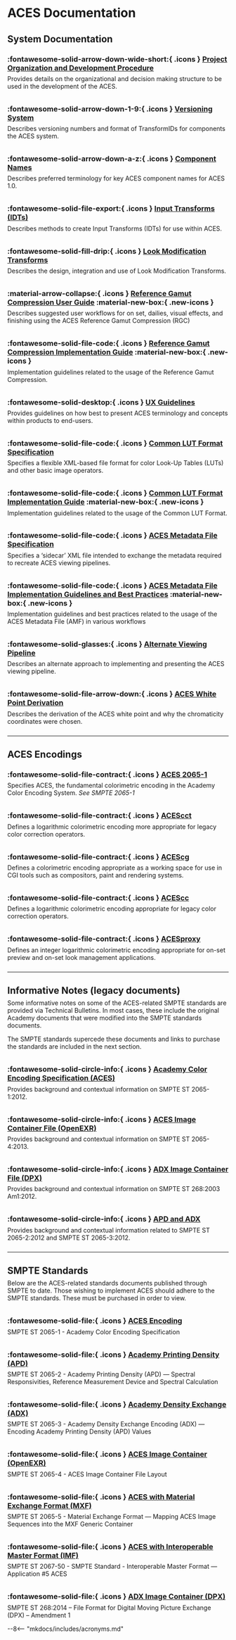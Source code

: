 ACES Documentation
================

System Documentation
----------------

### :fontawesome-solid-arrow-down-wide-short:{ .icons } [Project Organization and Development Procedure](https://aces.mp/P-2019_001)
Provides details on the organizational and decision making structure to be used in the development of the ACES.

### :fontawesome-solid-arrow-down-1-9:{ .icons } [Versioning System](http://j.mp/S-2014-002)
Describes versioning numbers and format of TransformIDs for components the ACES system.

### :fontawesome-solid-arrow-down-a-z:{ .icons } [Component Names](http://j.mp/TB-2014-012)
Describes preferred terminology for key ACES component names for ACES 1.0.

### :fontawesome-solid-file-export:{ .icons } [Input Transforms (IDTs)](http://j.mp/P-2013-001)
Describes methods to create Input Transforms (IDTs) for use within ACES.

### :fontawesome-solid-fill-drip:{ .icons } [Look Modification Transforms](http://j.mp/TB-2014-010)
Describes the design, integration and use of Look Modification Transforms.

### :material-arrow-collapse:{ .icons } [Reference Gamut Compression User Guide](guides/rgc-user/) :material-new-box:{ .new-icons }
Describes suggested user workflows for on set, dailies, visual effects, and finishing using the ACES Reference Gamut Compression (RGC)

### :fontawesome-solid-file-code:{ .icons } [Reference Gamut Compression Implementation Guide](guides/rgc-implementation/) :material-new-box:{ .new-icons }
Implementation guidelines related to the usage of the Reference Gamut Compression.

### :fontawesome-solid-desktop:{ .icons } [UX Guidelines](http://j.mp/TB-2014-002)
Provides guidelines on how best to present ACES terminology and concepts within products to end-users.

### :fontawesome-solid-file-code:{ .icons } [Common LUT Format Specification](specifications/clf/)
Specifies a flexible XML-based file format for color Look-Up Tables (LUTs) and other basic image operators.

### :fontawesome-solid-file-code:{ .icons } [Common LUT Format Implementation Guide](guides/clf/) :material-new-box:{ .new-icons }
Implementation guidelines related to the usage of the Common LUT Format.

### :fontawesome-solid-file-code:{ .icons } [ACES Metadata File Specification](https://aces.mp/S-2019-001)
Specifies a ‘sidecar’ XML file intended to exchange the metadata required to recreate ACES viewing pipelines.

### :fontawesome-solid-file-code:{ .icons } [ACES Metadata File Implementation Guidelines and Best Practices](guides/amf/) :material-new-box:{ .new-icons }
Implementation guidelines and best practices related to the usage of the ACES Metadata File (AMF) in various workflows

### :fontawesome-solid-glasses:{ .icons } [Alternate Viewing Pipeline](http://j.mp/TB-2014-013)
Describes an alternate approach to implementing and presenting the ACES viewing pipeline.

### :fontawesome-solid-file-arrow-down:{ .icons } [ACES White Point Derivation](http://j.mp/TB-2018-001)
Describes the derivation of the ACES white point and why the chromaticity coordinates were chosen.

----------------

ACES Encodings
----------------

### :fontawesome-solid-file-contract:{ .icons } [ACES 2065-1](http://j.mp/TB-2014-004)
Specifies ACES, the fundamental colorimetric encoding in the Academy Color Encoding System.
*See SMPTE 2065-1*

### :fontawesome-solid-file-contract:{ .icons } [ACEScct](/specifications/acescct/)
Defines a logarithmic colorimetric encoding more appropriate for legacy color correction operators.

### :fontawesome-solid-file-contract:{ .icons } [ACEScg](http://j.mp/S-2014-004)
Defines a colorimetric encoding appropriate as a working space for use in CGI tools such as compositors, paint and rendering systems.

### :fontawesome-solid-file-contract:{ .icons } [ACEScc](http://j.mp/S-2014-003)
Defines a logarithmic colorimetric encoding appropriate for legacy color correction operators.

### :fontawesome-solid-file-contract:{ .icons } [ACESproxy](http://j.mp/S-2013-001)
Defines an integer logarithmic colorimetric encoding appropriate for on-set preview and on-set look management applications.

----------------

Informative Notes (legacy documents)
----------------

Some informative notes on some of the ACES-related SMPTE standards are provided via Technical Bulletins. In most cases, these include the original Academy documents that were modified into the SMPTE standards documents.

The SMPTE standards supercede these documents and links to purchase the standards are included in the next section.

### :fontawesome-solid-circle-info:{ .icons } [Academy Color Encoding Specification (ACES)](http://j.mp/TB-2014-006)
Provides background and contextual information on SMPTE ST 2065-1:2012.

### :fontawesome-solid-circle-info:{ .icons } [ACES Image Container File (OpenEXR)](http://j.mp/TB-2014-006)
Provides background and contextual information on SMPTE ST 2065-4:2013.

### :fontawesome-solid-circle-info:{ .icons } [ADX Image Container File (DPX)](http://j.mp/TB-2014-007)
Provides background and contextual information on SMPTE ST 268:2003 Am1:2012.

### :fontawesome-solid-circle-info:{ .icons } [APD and ADX](http://j.mp/TB-2014-005) 
Provides background and contextual information related to SMPTE ST 2065-2:2012 and SMPTE ST 2065-3:2012.

----------------

SMPTE Standards
----------------

Below are the ACES-related standards documents published through SMPTE to date. Those wishing to implement ACES should adhere to the SMPTE standards. These must be purchased in order to view.

### :fontawesome-solid-file:{ .icons } [ACES Encoding](https://ieeexplore.ieee.org/servlet/opac?punumber=7289893) 
SMPTE ST 2065-1 - Academy Color Encoding Specification

### :fontawesome-solid-file:{ .icons } [Academy Printing Density (APD)](https://ieeexplore.ieee.org/servlet/opac?punumber=7292041) 
SMPTE ST 2065-2 - Academy Printing Density (APD) — Spectral Responsivities, Reference Measurement Device and Spectral Calculation

### :fontawesome-solid-file:{ .icons } [Academy Density Exchange (ADX)](https://ieeexplore.ieee.org/servlet/opac?punumber=7291492) 
SMPTE ST 2065-3 - Academy Density Exchange Encoding (ADX) — Encoding Academy Printing Density (APD) Values

### :fontawesome-solid-file:{ .icons } [ACES Image Container (OpenEXR)](https://ieeexplore.ieee.org/servlet/opac?punumber=7290439) 
SMPTE ST 2065-4 - ACES Image Container File Layout

### :fontawesome-solid-file:{ .icons } [ACES with Material Exchange Format (MXF)](https://ieeexplore.ieee.org/servlet/opac?punumber=7748436) 
SMPTE ST 2065-5 - Material Exchange Format — Mapping ACES Image Sequences into the MXF Generic Container

### :fontawesome-solid-file:{ .icons } [ACES with Interoperable Master Format (IMF)](https://ieeexplore.ieee.org/document/8320049) 
SMPTE ST 2067-50 - SMPTE Standard - Interoperable Master Format — Application #5 ACES

### :fontawesome-solid-file:{ .icons } [ADX Image Container (DPX)](https://ieeexplore.ieee.org/servlet/opac?punumber=7291018) 
SMPTE ST 268:2014 – File Format for Digital Moving Picture Exchange (DPX) – Amendment 1

<!-- Page specific styles -->
<style>
    [data-md-color-scheme="aces-light"] { --md-typeset-a-color: #OOOOOO;}
    [data-md-color-scheme="slate"] { --md-typeset-a-color: #FFFFFF;}
    .icons { color: #e0b700; scale: 0.9; position: relative; top: 2px;} 
    .new-icons { color: #e0b700; scale: 1.3; position: relative; top: 2px; left: 5px;} 
    p { position: relative; top: -10px;}
    .md-sidebar--secondary .md-nav__list .md-nav__list {display: none}
</style>

<!-- Include acronyms-->
--8<-- "mkdocs/includes/acronyms.md"


